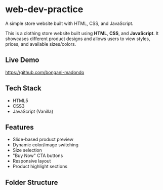 # web-dev-practice
A simple store website built with HTML, CSS, and JavaScript.


This is a clothing store website built using **HTML**, **CSS**, and **JavaScript**. It showcases different product designs and allows users to view styles, prices, and available sizes/colors.

## Live Demo
 https://github.com/bongani-madondo
##  Tech Stack
- HTML5
- CSS3
- JavaScript (Vanilla)

##  Features
- Slide-based product preview
- Dynamic color/image switching
- Size selection
- "Buy Now" CTA buttons
- Responsive layout
- Product highlight sections

##  Folder Structure

